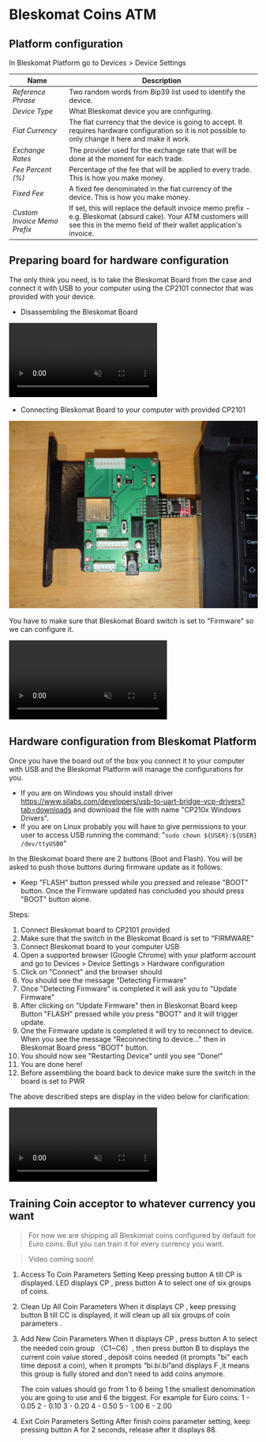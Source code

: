 # Bleskomat Coins ATM

## Platform configuration

In Bleskomat Platform go to Devices > Device Settings

| Name                         | Description                                                                                                                                                                         |
| ---------------------------- | ----------------------------------------------------------------------------------------------------------------------------------------------------------------------------------- |
| _Reference Phrase_           | Two random words from Bip39 list used to identify the device.                                                                                                                       |
| _Device Type_                | What Bleskomat device you are configuring.                                                                                                                                          |
| _Fiat Currency_              | The fiat currency that the device is going to accept. It requires hardware configuration so it is not possible to only change it here and make it work.                             |
| _Exchange Rates_             | The provider used for the exchange rate that will be done at the moment for each trade.                                                                                             |
| _Fee Percent (%)_            | Percentage of the fee that will be applied to every trade. This is how you make money.                                                                                              |
| _Fixed Fee_                  | A fixed fee denominated in the fiat currency of the device. This is how you make money.                                                                                             |
| _Custom Invoice Memo Prefix_ | If set, this will replace the default invoice memo prefix - e.g. Bleskomat (absurd cake). Your ATM customers will see this in the memo field of their wallet application's invoice. |

## Preparing board for hardware configuration

The only think you need, is to take the Bleskomat Board from the case and connect it with USB to your computer using the CP2101 connector that was provided with your device.

- Disassembling the Bleskomat Board

<video controls muted>
  <source src="./assets/disassembly-bleskomat-coin-board.mp4" type="video/mp4">
</video>

- Connecting Bleskomat Board to your computer with provided CP2101

![](./assets/bleskomat-coins-board-connected.jpeg)

You have to make sure that Bleskomat Board switch is set to "Firmware" so we can configure it.

<video width="320" controls muted>
  <source src="./assets/connect-blesko-board-to-cp2101--computer-firmware-connector.mp4" type="video/mp4">
</video>

## Hardware configuration from Bleskomat Platform

Once you have the board out of the box you connect it to your computer with USB and the Bleskomat Platform will manage the configurations for you.

- If you are on Windows you should install driver https://www.silabs.com/developers/usb-to-uart-bridge-vcp-drivers?tab=downloads and download the file with name "CP210x Windows Drivers".
- If you are on Linux probably you will have to give permissions to your user to access USB running the command: "`sudo chown ${USER}:${USER} /dev/ttyUSB0`"

In the Bleskomat board there are 2 buttons (Boot and Flash). You will be asked to push those buttons during firmware update as it follows:

- Keep "FLASH" button pressed while you pressed and release "BOOT" button. Once the Firmware updated has concluded you should press "BOOT" button alone.

Steps:

1. Connect Bleskomat board to CP2101 provided
1. Make sure that the switch in the Bleskomat Board is set to "FIRMWARE"
1. Connect Bleskomat board to your computer USB
1. Open a supported browser (Google Chrome) with your platform account and go to Devices > Device Settings > Hardware configuration
1. Click on "Connect" and the browser should
1. You should see the message "Detecting Firmware"
1. Once "Detecting Firmware" is completed it will ask you to "Update Firmware"
1. After clicking on "Update Firmware" then in Bleskomat Board keep Button "FLASH" pressed while you press "BOOT" and it will trigger update.
1. One the Firmware update is completed it will try to reconnect to device. When you see the message "Reconnecting to device..." then in Bleskomat Board press "BOOT" button.
1. You should now see "Restarting Device" until you see "Done!"
1. You are done here!
1. Before assembling the board back to device make sure the switch in the board is set to PWR

The above described steps are display in the video below for clarification:

<video controls muted>
  <source src="./assets/bleskomat-coins-hardware-configuration.webm" type="video/mp4">
</video>

## Training Coin acceptor to whatever currency you want

> For now we are shipping all Bleskomat coins configured by default for Euro coins. But you can train it for every currency you want.

> Video coming soon!

1. Access To Coin Parameters Setting
   Keep pressing button A till CP is displayed.
   LED displays CP , press button A to select one of six groups of coins.

1. Clean Up All Coin Parameters
   When it displays CP , keep pressing button B till CC is displayed, it will clean up all six
   groups of coin parameters .

1. Add New Coin Parameters
   When it displays CP , press button A to select the needed coin group （C1~C6）, then press
   button B to displays the current coin value stored , deposit coins needed (it prompts "bi" each
   time deposit a coin), when it prompts “bi.bi.bi”and displays F ,it means this group is fully
   stored and don't need to add coins anymore.

   The coin values should go from 1 to 6 being 1 the smallest denomination you are going to use and 6 the biggest.
   For example for Euro coins:
   1 - 0.05
   2 - 0.10
   3 - 0.20
   4 - 0.50
   5 - 1.00
   6 - 2.00

1. Exit Coin Parameters Setting
   After finish coins parameter setting, keep pressing button A for 2 seconds, release after it
   displays 88.
